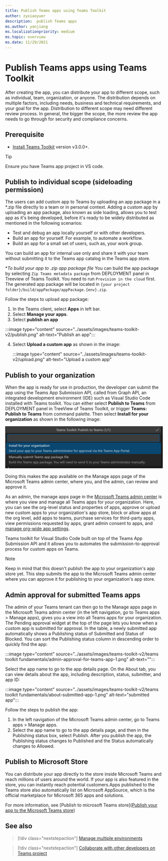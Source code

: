 ```yaml
---
title: Publish Teams apps using Teams Toolkit
author: zyxiaoyuer
description:  publish Teams apps
ms.author: yanjiang
ms.localizationpriority: medium
ms.topic: overview
ms.date: 11/29/2021
---
```



# Publish Teams apps using Teams Toolkit

After creating the app, you can distribute your app to different scope, such as individual, team, organization, or anyone. The distribution depends on multiple factors, including needs, business and technical requirements, and your goal for the app. Distribution to different scope may need different review process. In general, the bigger the scope, the more review the app needs to go through for security and compliance concerns.

## Prerequisite

* [Install Teams Toolkit](https://marketplace.visualstudio.com/items?itemName=TeamsDevApp.ms-teams-vscode-extension) version v3.0.0+.

> [!TIP]
> Ensure you have Teams app project in VS code.

## Publish to individual scope (sideloading permission)

The users can add custom app to Teams by uploading an app package in a *.zip file directly to a team or in personal context. Adding a custom app by uploading an app package, also known as side loading, allows you to test app as it's being developed, before it's ready to be widely distributed as mentioned in the following scenarios:

* Test and debug an app locally yourself or with other developers.
* Build an app for yourself. For example, to automate a workflow.
* Build an app for a small set of users, such as, your work group.

You can build an app for internal use only and share it with your team without submitting it to the Teams app catalog in the Teams app store.

**To build your app to *.zip app package file**
You can build the app package by selecting `Zip Teams metadata package` from DEPLOYMENT panel in Treeview of Teams Toolkit. You need to run `Provision in the cloud` first. The generated app package will be located in `{your project folder}/build/appPackage/appPackage.{env}.zip`.

Follow the steps to upload app package:

1. In the Teams client, select **Apps** in left bar.
2. Select **Manage your apps**.
3. Select **publish an app**

:::image type="content" source="../assets/images/teams-toolkit-v2/publish.png" alt-text="Publish an app":::

4. Select **Upload a custom app** as shown in the image:

   :::image type="content" source="../assets/images/teams-toolkit-v2/upload.png" alt-text="Upload a custom app"

## Publish to your organization 

When the app is ready for use in production, the developer can submit the app using the Teams App Submission API, called from Graph API, an integrated development environment (IDE) such as Visual Studio Code installed with Teams toolkit. You can either select **Publish to Teams** from DEPLOYMENT panel in TreeView of Teams Toolkit, or trigger **Teams: Publish to Teams** from command palette. Then select **Install for your organization** as shown in the following image:

![Install for your organization](./images/installforyourorganization.png)

Doing this makes the app available on the Manage apps page of the Microsoft Teams admin center, where you, and the admin, can review and approve it.

As an admin, the manage apps page in the [Microsoft Teams admin center](https://admin.teams.microsoft.com/policies/manage-apps) is where you view and manage all Teams apps for your organization. Here, you can see the org-level status and properties of apps, approve or upload new custom apps to your organization's app store, block or allow apps at the org level, add apps to teams, purchase services for third-party apps, view permissions requested by apps, grant admin consent to apps, and [manage org-wide app settings](https://admin.teams.microsoft.com/policies/manage-apps).

Teams toolkit for Visual Studio Code built on top of the Teams App Submission API and it allows you to automates the submission-to-approval process for custom apps on Teams.

> [!NOTE]
> Keep in mind that this doesn't publish the app to your organization's app store yet. This step submits the app to the Microsoft Teams admin center where you can approve it for publishing to your organization's app store.

## Admin approval for submitted Teams apps

The admin of your Teams tenant can then go to the Manage apps page in the Microsoft Teams admin center (in the left navigation, go to Teams apps > Manage apps), gives you a view into all Teams apps for your organization. The Pending approval widget at the top of the page lets you know when a custom app is submitted for approval.
In the table, a newly submitted app automatically shows a Publishing status of Submitted and Status of Blocked. You can sort the Publishing status column in descending order to quickly find the app:

 :::image type="content" source="../assets/images/teams-toolkit-v2/teams toolkit fundamentals/admin-approval-for-teams-app-1.png" alt-text="":::

Select the app name to go to the app details page. On the About tab, you can view details about the app, including description, status, submitter, and app ID:

 :::image type="content" source="../assets/images/teams-toolkit-v2/teams toolkit fundamentals/about-submitted-app-1.png" alt-text="submitted app":::

Follow the steps to publish the app:

1. In the left navigation of the Microsoft Teams admin center, go to Teams apps > Manage apps.
2. Select the app name to go to the app details page, and then in the Publishing status box, select Publish.
After you publish the app, the Publishing status changes to Published and the Status automatically changes to Allowed.

## Publish to Microsoft Store

You can distribute your app directly to the store inside Microsoft Teams and reach millions of users around the world. If your app is also featured in the store, you can instantly reach potential customers.Apps published to the Teams store also automatically list on Microsoft AppSource, which is the official marketplace for Microsoft 365 apps and solutions.

For more information, see [Publish to microsoft Teams store]([Publish your app to the Microsoft Teams store](../concepts/deploy-and-publish/appsource/publish.md#publish-your-app-to-the-microsoft-teams-store))

## See also

> [!div class="nextstepaction"]
> [Manage multiple environments](TeamsFx-multi-env.md)

> [!div class="nextstepaction"]
> [Collaborate with other developers on Teams project](TeamsFx-collaboration.md)